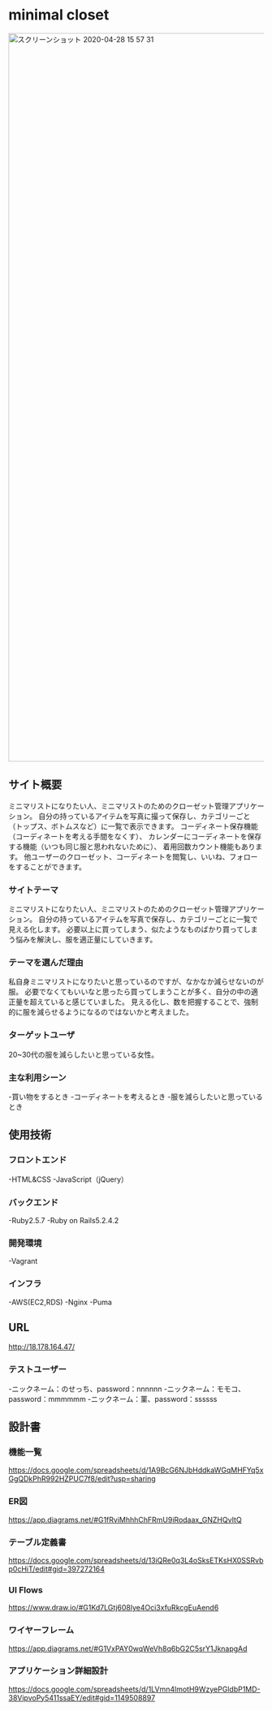 # minimal closet
<img width="1436" alt="スクリーンショット 2020-04-28 15 57 31" src="https://user-images.githubusercontent.com/59720615/80457843-e9300b00-896a-11ea-942d-d2f0eda995c0.png">

## サイト概要
ミニマリストになりたい人、ミニマリストのためのクローゼット管理アプリケーション。
自分の持っているアイテムを写真に撮って保存し、カテゴリーごと（トップス、ボトムスなど）に一覧で表示できます。
コーディネート保存機能（コーディネートを考える手間をなくす）、
カレンダーにコーディネートを保存する機能（いつも同じ服と思われないために）、
着用回数カウント機能もあります。
他ユーザーのクローゼット、コーディネートを閲覧し、いいね、フォローをすることができます。

### サイトテーマ
ミニマリストになりたい人、ミニマリストのためのクローゼット管理アプリケーション。
自分の持っているアイテムを写真で保存し、カテゴリーごとに一覧で見える化します。
必要以上に買ってしまう、似たようなものばかり買ってしまう悩みを解決し、服を適正量にしていきます。

### テーマを選んだ理由
私自身ミニマリストになりたいと思っているのですが、なかなか減らせないのが服。
必要でなくてもいいなと思ったら買ってしまうことが多く、自分の中の適正量を超えていると感じていました。
見える化し、数を把握することで、強制的に服を減らせるようになるのではないかと考えました。

### ターゲットユーザ
20~30代の服を減らしたいと思っている女性。

### 主な利用シーン
-買い物をするとき
-コーディネートを考えるとき
-服を減らしたいと思っているとき

## 使用技術
### フロントエンド
-HTML&CSS
-JavaScript（jQuery）
### バックエンド
-Ruby2.5.7
-Ruby on Rails5.2.4.2
### 開発環境
-Vagrant
### インフラ
-AWS(EC2,RDS)
-Nginx
-Puma

## URL
http://18.178.164.47/
### テストユーザー
-ニックネーム：のせっち、password：nnnnnn
-ニックネーム：モモコ、password：mmmmmm
-ニックネーム：菫、password：ssssss


## 設計書
### 機能一覧
https://docs.google.com/spreadsheets/d/1A9BcG6NJbHddkaWGqMHFYq5xGgQDkPhR992HZPUC7f8/edit?usp=sharing

### ER図
https://app.diagrams.net/#G1fRviMhhhChFRmU9iRodaax_GNZHQvItQ

### テーブル定義書
https://docs.google.com/spreadsheets/d/13iQRe0q3L4oSksETKsHX0SSRvbp0cHiT/edit#gid=397272164

### UI Flows
https://www.draw.io/#G1Kd7LGtj608lye4Oci3xfuRkcgEuAend6

### ワイヤーフレーム
https://app.diagrams.net/#G1VxPAY0wqWeVh8q6bG2C5srY1JknapgAd

### アプリケーション詳細設計
https://docs.google.com/spreadsheets/d/1LVmn4lmotH9WzyePGldbP1MD-38VipvoPy5411ssaEY/edit#gid=1149508897